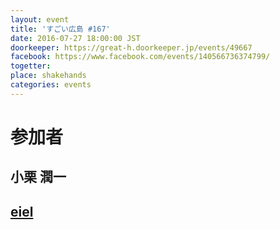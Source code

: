 ```yaml
---
layout: event
title: 'すごい広島 #167'
date: 2016-07-27 18:00:00 JST
doorkeeper: https://great-h.doorkeeper.jp/events/49667
facebook: https://www.facebook.com/events/140566736374799/
togetter:
place: shakehands
categories: events
---
```


# 参加者


## 小栗 潤一


## [eiel](http://eiel.info/)
